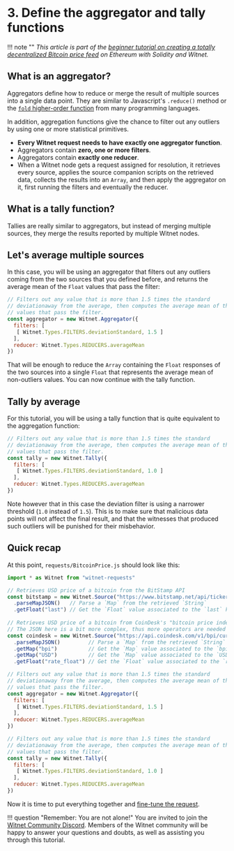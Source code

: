 # 3. Define the aggregator and tally functions

!!! note "" *This article is part of the
[beginner tutorial on creating a totally decentralized Bitcoin price feed][intro]
on Ethereum with Solidity and Witnet.*

## What is an aggregator?

Aggregators define how to reduce or merge the result of multiple sources
into a single data point. They are similar to Javascript's `.reduce()`
method or the [`fold` higher-order function][fold] from many programming
languages.

In addition, aggregation functions give the chance to filter out any
outliers by using one or more statistical primitives.

- **Every Witnet request needs to have exactly one aggregator
  function**.
- Aggregators contain **zero, one or more filters**.
- Aggregators contain **exactly one reducer**.
- When a Witnet node gets a request assigned for resolution, it
  retrieves every source, applies the source companion scripts on the
  retrieved data, collects the results into an `Array`, and then apply
  the aggregator on it, first running the filters and eventually the
  reducer.


## What is a tally function?

Tallies are really similar to aggregators, but instead of merging
multiple sources, they merge the results reported by multiple Witnet
nodes.

## Let's average multiple sources

In this case, you will be using an aggregator that filters out any
outliers coming from the two sources that you defined before, and
returns the average mean of the `Float` values that pass the filter:

```javascript
// Filters out any value that is more than 1.5 times the standard
// deviationaway from the average, then computes the average mean of the
// values that pass the filter.
const aggregator = new Witnet.Aggregator({
  filters: [
   [ Witnet.Types.FILTERS.deviationStandard, 1.5 ]
  ],
  reducer: Witnet.Types.REDUCERS.averageMean
})
```

That will be enough to reduce the `Array` containing the `Float`
responses of the two sources into a single `Float` that represents the
average mean of non-outliers values. You can now continue with the tally
function.

## Tally by average

For this tutorial, you will be using a tally function that is quite
equivalent to the aggregation function:

```javascript
// Filters out any value that is more than 1.5 times the standard
// deviationaway from the average, then computes the average mean of the
// values that pass the filter.
const tally = new Witnet.Tally({
  filters: [
   [ Witnet.Types.FILTERS.deviationStandard, 1.0 ]
  ],
  reducer: Witnet.Types.REDUCERS.averageMean
})
```

Note however that in this case the deviation filter is using a narrower
threshold (`1.0` instead of `1.5`). This is to make sure that malicious
data points will not affect the final result, and that the witnesses
that produced such outliers will be punished for their misbehavior.

## Quick recap

At this point, `requests/BitcoinPrice.js`  should look like this:

```javascript
import * as Witnet from "witnet-requests"

// Retrieves USD price of a bitcoin from the BitStamp API
const bitstamp = new Witnet.Source("https://www.bitstamp.net/api/ticker/")
  .parseMapJSON()   // Parse a `Map` from the retrieved `String`
  .getFloat("last") // Get the `Float` value associated to the `last` key
  
// Retrieves USD price of a bitcoin from CoinDesk's "bitcoin price index" API
// The JSON here is a bit more complex, thus more operators are needed
const coindesk = new Witnet.Source("https://api.coindesk.com/v1/bpi/currentprice.json")
  .parseMapJSON()         // Parse a `Map` from the retrieved `String`
  .getMap("bpi")          // Get the `Map` value associated to the `bpi` key
  .getMap("USD")          // Get the `Map` value associated to the `USD` key
  .getFloat("rate_float") // Get the `Float` value associated to the `rate_float` key

// Filters out any value that is more than 1.5 times the standard
// deviationaway from the average, then computes the average mean of the
// values that pass the filter.
const aggregator = new Witnet.Aggregator({
  filters: [
   [ Witnet.Types.FILTERS.deviationStandard, 1.5 ]
  ],
  reducer: Witnet.Types.REDUCERS.averageMean
})

// Filters out any value that is more than 1.5 times the standard
// deviationaway from the average, then computes the average mean of the
// values that pass the filter.
const tally = new Witnet.Tally({
  filters: [
   [ Witnet.Types.FILTERS.deviationStandard, 1.0 ]
  ],
  reducer: Witnet.Types.REDUCERS.averageMean
})
```

Now it is time to put everything together and
[fine-tune the request][next].

!!! question "Remember: You are not alone!"
    You are invited to join the [Witnet Community Discord][discord].
    Members of the Witnet community will be happy to answer your
    questions and doubts, as well as assisting you through this
    tutorial.

[discord]: https://discord.gg/X4uurfP
[intro]: /tutorials/bitcoin-price-feed/introduction
[fold]: https://en.wikipedia.org/wiki/Fold_(higher-order_function)
[next]: /tutorials/bitcoin-price-feed/fine-tuning
